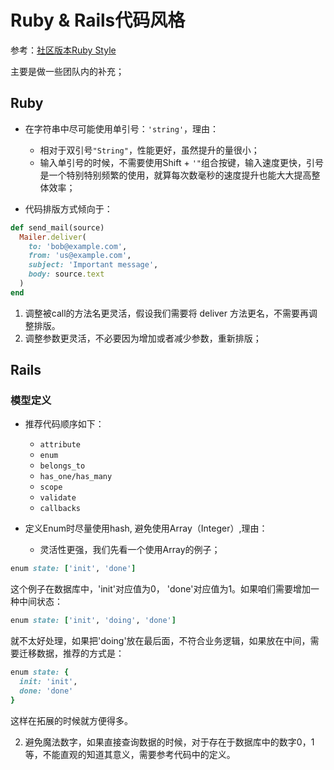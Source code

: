 # Ruby & Rails代码风格

参考：[社区版本Ruby Style][1]

主要是做一些团队内的补充；

## Ruby

* 在字符串中尽可能使用单引号：`'string'`，理由：
  - 相对于双引号`"String"`，性能更好，虽然提升的量很小；
  - 输入单引号的时候，不需要使用Shift + `'"`组合按键，输入速度更快，引号是一个特别特别频繁的使用，就算每次数毫秒的速度提升也能大大提高整体效率；

* 代码排版方式倾向于：

```ruby
def send_mail(source)
  Mailer.deliver(
    to: 'bob@example.com',
    from: 'us@example.com',
    subject: 'Important message',
    body: source.text
  )
end
```
  1. 调整被call的方法名更灵活，假设我们需要将 deliver 方法更名，不需要再调整排版。
  2. 调整参数更灵活，不必要因为增加或者减少参数，重新排版；

## Rails

### 模型定义

* 推荐代码顺序如下：
  - `attribute`
  - `enum`
  - `belongs_to`
  - `has_one/has_many`
  - `scope`
  - `validate`
  - `callbacks`


* 定义Enum时尽量使用hash, 避免使用Array（Integer）,理由：
  * 灵活性更强，我们先看一个使用Array的例子；
```ruby
enum state: ['init', 'done']
```
  这个例子在数据库中，'init'对应值为0， 'done'对应值为1。如果咱们需要增加一种中间状态：
```ruby
enum state: ['init', 'doing', 'done']
```
  就不太好处理，如果把'doing'放在最后面，不符合业务逻辑，如果放在中间，需要迁移数据，推荐的方式是：
```ruby
enum state: {
  init: 'init',
  done: 'done'
}
```
  这样在拓展的时候就方便得多。

  2. 避免魔法数字，如果直接查询数据的时候，对于存在于数据库中的数字0，1等，不能直观的知道其意义，需要参考代码中的定义。

[1]:	https://github.com/JuanitoFatas/ruby-style-guide/blob/master/README-zhCN.md